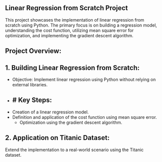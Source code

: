 ## Linear Regression from Scratch Project

This project showcases the implementation of linear regression from scratch using Python. The primary focus is on building a regression model, understanding the cost function, utilizing mean square error for optimization, and implementing the gradient descent algorithm.

## Project Overview:
## 1. Building Linear Regression from Scratch:
- Objective: Implement linear regression using Python without relying on external libraries.
- ## # Key Steps:
- Creation of a linear regression model.
- Definition and application of the cost function using mean square error.
  - Optimization using the gradient descent algorithm.

## 2. Application on Titanic Dataset:
 Extend the implementation to a real-world scenario using the Titanic dataset.

